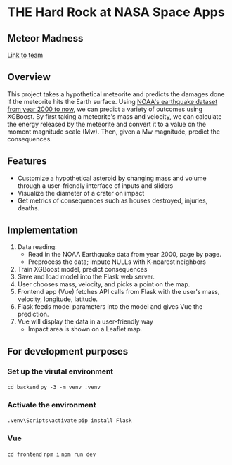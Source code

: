 # THE Hard Rock at NASA Space Apps

## Meteor Madness

[Link to team](https://www.spaceappschallenge.org/2025/find-a-team/the-hard-rock/?tab=details)

## Overview

This project takes a hypothetical meteorite and predicts the damages done if the meteorite hits the Earth surface. Using [NOAA's earthquake dataset from year 2000 to now](https://www.ngdc.noaa.gov/hazel/view/hazards/earthquake/event-data?minYear=2000), we can predict a variety of outcomes using XGBoost. By first taking a meteorite's mass and velocity, we can calculate the energy released by the meteorite and convert it to a value on the moment magnitude scale (Mw). Then, given a Mw magnitude, predict the consequences.

## Features

- Customize a hypothetical asteroid by changing mass and volume through a user-friendly interface of inputs and sliders
- Visualize the diameter of a crater on impact
- Get metrics of consequences such as houses destroyed, injuries, deaths.

## Implementation

1. Data reading:
   - Read in the NOAA Earthquake data from year 2000, page by page.
   - Preprocess the data; impute NULLs with K-nearest neighbors
2. Train XGBoost model, predict consequences
3. Save and load model into the Flask web server.
4. User chooses mass, velocity, and picks a point on the map.
5. Frontend app (Vue) fetches API calls from Flask with the user's mass, velocity, longitude, latitude.
6. Flask feeds model parameters into the model and gives Vue the prediction.
7. Vue will display the data in a user-friendly way
   - Impact area is shown on a Leaflet map.

## For development purposes

### Set up the virutal environment

`cd backend`
`py -3 -m venv .venv`

### Activate the environment

`.venv\Scripts\activate`
`pip install Flask`

### Vue

`cd frontend`
`npm i`
`npm run dev`
